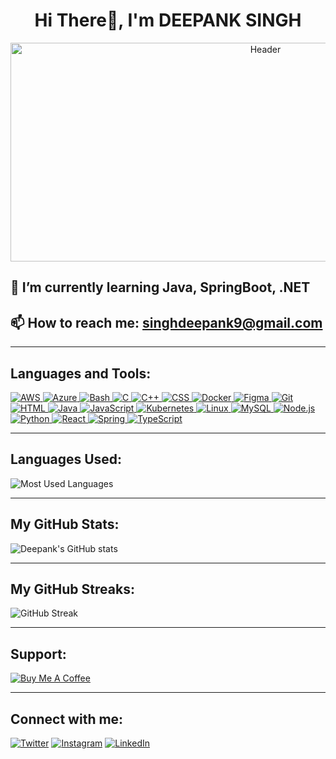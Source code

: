 <h1 align="center">Hi There👋, I'm DEEPANK SINGH</h1>

<p align="center">
  <img src="https://media.giphy.com/media/v1.Y2lkPTc5MGI3NjExcmQ0eDIwcHRmN3g3bzU1eWpieGV0MWg3emo4MW1pOWIzbXNmcncyMSZlcD12MV9pbnRlcm5hbF9naWZfYnlfaWQmY3Q9Zw/jQ1OZripkVCfH3DsYT/giphy.gif" width="800" height="350" alt="Header">
</p>


## 🌱 I’m currently learning Java, SpringBoot, .NET
## 📫 How to reach me: singhdeepank9@gmail.com

---
## Languages and Tools:

<a href="https://aws.amazon.com/" target="_blank">
  <img src="https://img.shields.io/badge/AWS-232F3E?style=flat-square&logo=amazon-aws" alt="AWS">
</a>
<a href="https://azure.microsoft.com/" target="_blank">
  <img src="https://img.shields.io/badge/Azure-0078D4?style=flat-square&logo=microsoft-azure" alt="Azure">
</a>
<a href="https://www.gnu.org/software/bash/" target="_blank">
  <img src="https://img.shields.io/badge/Bash-4EAA25?style=flat-square&logo=gnu-bash" alt="Bash">
</a>
<a href="https://en.wikipedia.org/wiki/C_(programming_language)" target="_blank">
  <img src="https://img.shields.io/badge/C-A8B9CC?style=flat-square&logo=c" alt="C">
</a>
<a href="https://isocpp.org/" target="_blank">
  <img src="https://img.shields.io/badge/C++-00599C?style=flat-square&logo=c%2B%2B" alt="C++">
</a>
<a href="https://developer.mozilla.org/en-US/docs/Web/CSS" target="_blank">
  <img src="https://img.shields.io/badge/CSS-1572B6?style=flat-square&logo=css3" alt="CSS">
</a>
<a href="https://www.docker.com/" target="_blank">
  <img src="https://img.shields.io/badge/Docker-2496ED?style=flat-square&logo=docker" alt="Docker">
</a>
<a href="https://www.figma.com/" target="_blank">
  <img src="https://img.shields.io/badge/Figma-F24E1E?style=flat-square&logo=figma" alt="Figma">
</a>
<a href="https://git-scm.com/" target="_blank">
  <img src="https://img.shields.io/badge/Git-F05032?style=flat-square&logo=git" alt="Git">
</a>
<a href="https://developer.mozilla.org/en-US/docs/Web/HTML" target="_blank">
  <img src="https://img.shields.io/badge/HTML-E34F26?style=flat-square&logo=html5" alt="HTML">
</a>
<a href="https://www.java.com/" target="_blank">
  <img src="https://img.shields.io/badge/Java-007396?style=flat-square&logo=java" alt="Java">
</a>
<a href="https://developer.mozilla.org/en-US/docs/Web/JavaScript" target="_blank">
  <img src="https://img.shields.io/badge/JavaScript-F7DF1E?style=flat-square&logo=javascript" alt="JavaScript">
</a>
<a href="https://kubernetes.io/" target="_blank">
  <img src="https://img.shields.io/badge/Kubernetes-326CE5?style=flat-square&logo=kubernetes" alt="Kubernetes">
</a>
<a href="https://www.kernel.org/" target="_blank">
  <img src="https://img.shields.io/badge/Linux-FCC624?style=flat-square&logo=linux" alt="Linux">
</a>
<a href="https://www.mysql.com/" target="_blank">
  <img src="https://img.shields.io/badge/MySQL-4479A1?style=flat-square&logo=mysql" alt="MySQL">
</a>
<a href="https://nodejs.org/" target="_blank">
  <img src="https://img.shields.io/badge/Node.js-339933?style=flat-square&logo=node.js" alt="Node.js">
</a>
<a href="https://www.python.org/" target="_blank">
  <img src="https://img.shields.io/badge/Python-3776AB?style=flat-square&logo=python" alt="Python">
</a>
<a href="https://reactjs.org/" target="_blank">
  <img src="https://img.shields.io/badge/React-61DAFB?style=flat-square&logo=react" alt="React">
</a>
<a href="https://spring.io/" target="_blank">
  <img src="https://img.shields.io/badge/Spring-6DB33F?style=flat-square&logo=spring" alt="Spring">
</a>
<a href="https://www.typescriptlang.org/" target="_blank">
  <img src="https://img.shields.io/badge/TypeScript-3178C6?style=flat-square&logo=typescript" alt="TypeScript">
</a>



---

## Languages Used:
![Most Used Languages](https://github-readme-stats.vercel.app/api/top-langs/?username=deepank-singh&layout=compact&theme=radical)

---

## My GitHub Stats:
![Deepank's GitHub stats](https://github-readme-stats.vercel.app/api?username=deepank-singh&show_icons=true&theme=radical)

---

## My GitHub Streaks:
![GitHub Streak](https://github-readme-streak-stats.herokuapp.com/?user=deepank-singh&theme=radical)

---



## Support:


[![Buy Me A Coffee](https://img.buymeacoffee.com/button-api/?text=Buy%20me%20a%20coffee&emoji=&slug=deepank_singh&button_colour=FFDD00&font_colour=000000&font_family=Lato&outline_colour=000000&coffee_colour=ffffff)](https://www.buymeacoffee.com/deepank_singh)

---

## Connect with me:
[![Twitter](https://img.shields.io/badge/Twitter-1DA1F2?style=for-the-badge&logo=twitter&logoColor=white)](https://twitter.com/_deepank_singh)
[![Instagram](https://img.shields.io/badge/Instagram-E4405F?style=for-the-badge&logo=instagram&logoColor=white)](https://www.instagram.com/_deepank_singh/)
[![LinkedIn](https://img.shields.io/badge/LinkedIn-0077B5?style=for-the-badge&logo=linkedin&logoColor=white)](https://www.linkedin.com/in/deepank-singh)
